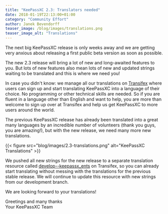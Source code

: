 ```yaml
---
title: "KeePassXC 2.3: Translators needed"
date: 2018-01-19T22:13:00+01:00
category: "Community Effort"
author: Janek Bevendorff
teaser_image: /blog/images/translations.png
teaser_image_alt: "Translations"
---
```


The next big KeePassXC release is only weeks away and we are getting very anxious about releasing a first public
beta version as soon as possible.

The new 2.3 release will bring a lot of new and long-awaited features to you. But lots of new features also
mean lots of new and updated strings waiting to be translated and this is where we need you!

<!--more-->

In case you didn't know: we manage all our translations on
[Transifex](https://www.transifex.com/keepassxc/keepassxc/dashboard/) where users can sign up and start
translating KeePassXC into a language of their choice. No programming or other technical skills are needed.
So if you are fluent in a language other than English and want to help, you are more than welcome
to sign up over at Transifex and help us get KeePassXC to more users around the world.

The previous KeePassXC release has already been translated into a great many languages by an incredible number of
volunteers (thank you guys, you are amazing!), but with the new release, we need many more new translations. 

{{< figure src="blog/images/2.3-translations.png" alt="KeePassXC Translations" >}}

We pushed all new strings for the new release to a separate translation resource called
[develop--keepassx_ents](https://www.transifex.com/keepassxc/keepassxc/develop--keepassx_ents/) on Transifex,
so you can already start translating without messing with the translations for the previous stable release.
We will continue to update this resource with new strings from our development branch.

We are looking forward to your translations!

Greetings and many thanks<br>
Your KeePassXC Team

